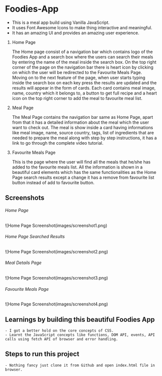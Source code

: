 # Foodies-App

- This is a meal app build using Vanilla JavaScript.
- It uses Font Awesome Icons to make thing interactive and meaningful.
- It has an amazing UI and provides an amazing user experience.

1. Home Page

    The Home page consist of a navigation bar which contains logo of the Foodies App and a search box where the users can search their meals by entering the name of the meal inside the search box. On the top right corner of the page on the navigation bar there is heart icon by clicking on which the user will be redirected to the Favourite Meals Page.
    Moving on to the next feature of the page, when user starts typing inside the search box on each key press the results are updated and the results will appear in the form of cards. Each card contains meal image, name, country which it belongs to, a button to get full recipe and a heart icon on the top right corner to add the meal to favourite meal list. 

2. Meal Page

    The Meal Page contains the navigation bar same as Home Page, apart from that it has a detailed information about the meal which the user want to check out. The meal is show inside a card having informations like meal image, name, source country, tags, list of ingredients that are needed to prepare the meal along with step by step instructions, it has a link to go through the complete video tutorial.
    
3. Favourite Meals Page

    This is the page where the user will find all the meals that he/she has added to the favourite meals list. All the information is shown in a beautiful card elements which has the same functionalities as the Home Page search results except a change it has a remove from favourite list button instead of add to favourite button.
    
## Screenshots

###### Home Page

![Home Page Screenshot(images/screenshot1.png)

###### Home Page Searched Results

![Home Page Screenshot(images/screenshot2.png)

###### Meal Details Page

![Home Page Screenshot(images/screenshot3.png)

###### Favourite Meals Page

![Home Page Screenshot(images/screenshot4.png)
## Learnings by building this beautiful Foodies App

    - I got a better hold on the core concepts of CSS.
    - Learnt the JavaScript concepts like functions, DOM API, events, API calls using fetch API of browser and error handling.
    
## Steps to run this project

    - Nothing fancy just clone it from Github and open index.html file in browser.

